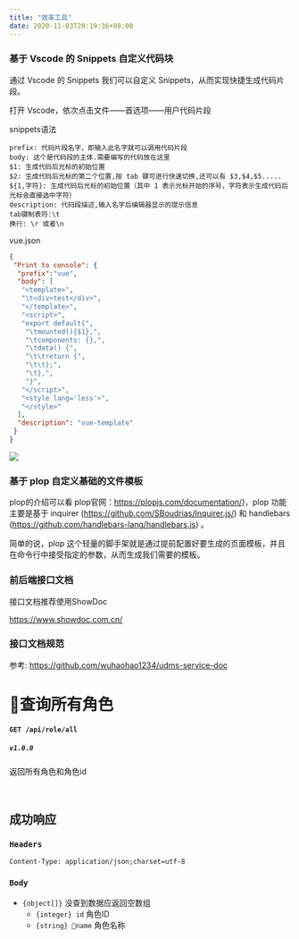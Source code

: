 ```yaml
---
title: "效率工具"
date: 2020-11-03T20:19:36+08:00
---
```


### 基于 Vscode 的 Snippets 自定义代码块

通过 Vscode 的 Snippets 我们可以自定义 Snippets，从而实现快捷生成代码片段。

打开 Vscode，依次点击文件——首选项——用户代码片段

snippets语法
```
prefix: 代码片段名字，即输入此名字就可以调用代码片段
body: 这个是代码段的主体.需要编写的代码放在这里    
$1: 生成代码后光标的初始位置
$2: 生成代码后光标的第二个位置,按 tab 键可进行快速切换,还可以有 $3,$4,$5.....
${1,字符}: 生成代码后光标的初始位置（其中 1 表示光标开始的序号，字符表示生成代码后光标会直接选中字符）
description: 代码段描述,输入名字后编辑器显示的提示信息
tab键制表符:\t
换行: \r 或者\n
```
vue.json
```json
{
 "Print to console": {
  "prefix":"vue",
  "body": [
   "<template>",
   "\t<div>test</div>",
   "</template>",
   "<script>",
   "export default{",
    "\tmounted(){$1},",
    "\tcomponents: {},",
    "\tdata() {",
    "\t\treturn {",
    "\t\t};",
    "\t},",
    "}",
   "</script>",
   "<style lang='less'>",
   "</style>"
  ],
  "description": "vue-template"
 }
}
```
![](https://mmbiz.qpic.cn/mmbiz_gif/vzEib9IRhZD7sftnFb6z8ENH5CaNCasI18UJLM7DeXc6A1cgQlZnpJt668YxH29KvewicRLJuL1ia4KfZ2UYIlPjA/640?wx_fmt=gif&tp=webp&wxfrom=5&wx_lazy=1)

### 基于 plop 自定义基础的文件模板

plop的介绍可以看 plop官网：https://plopjs.com/documentation/)，plop 功能主要是基于 inquirer (https://github.com/SBoudrias/Inquirer.js/) 和 handlebars (https://github.com/handlebars-lang/handlebars.js) 。

简单的说，plop 这个轻量的脚手架就是通过提前配置好要生成的页面模板，并且在命令行中接受指定的参数，从而生成我们需要的模板。

### 前后端接口文档

接口文档推荐使用ShowDoc

https://www.showdoc.com.cn/

### 接口文档规范
参考: https://github.com/wuhaohao1234/udms-service-doc
# 查询所有角色

#### ```GET /api/role/all```
##### ```v1.0.0```
返回所有角色和角色id

<br />

## 成功响应
### ```Headers```
```Content-Type: application/json;charset=utf-8```

### ```Body```
* ```{object[]}``` 没查到数据应返回空数组
  * ```{integer} id``` 角色ID
  * ```{string} name``` 角色名称


